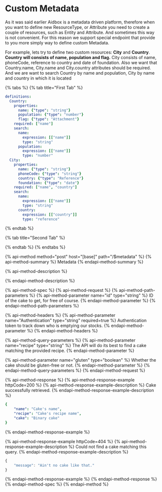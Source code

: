 # Custom Metadata

As it was said earlier Aidbox is a metadata driven platform, therefore when you want to define new ResourceType, or Attribute you need to create a couple of resources, such as Entity and Attribute. And  sometimes this way is not convenient. For this reason we support special endpoint that provide to you more simply way to define custom Metadata.

 For example, lets try to define two custom resources: **City** and **Country**. ****Country will consists of name, population and flag**.** City consists of name, phoneCode, reference to country and date of foundation. Also we want that Country.name, City.name and City.country attributes should be required. And we are want to search Country by name and population, City by name and country  in which it is located

{% tabs %}
{% tab title="First Tab" %}
```yaml
definitions:
  Country:
    properties:
      name: {"type": "string"}
      population: {"type": "number"}
      flag: {"type": "Attachment"}
    required: ["name"]
    search:
      name:
        expression: [["name"]]
        type: "string"
      population:
        expression: [["name"]]
        type: "number"
  City:
    properties:
      name: {"type": "string"}
      phoneCode: {"type": "string"}
      country: {"type": "Reference"}
      foundation: {"type": "date"}
    required: ["name", "country"]
    search:
      name:
        expression: [["name"]]
        type: "string"
      country:
        expression: [["country"]]
        type: "reference"
```
{% endtab %}

{% tab title="Second Tab" %}

{% endtab %}
{% endtabs %}

{% api-method method="post" host="\[base\]" path="/$metadata" %}
{% api-method-summary %}
Metadata
{% endapi-method-summary %}

{% api-method-description %}

{% endapi-method-description %}

{% api-method-spec %}
{% api-method-request %}
{% api-method-path-parameters %}
{% api-method-parameter name="id" type="string" %}
ID of the cake to get, for free of course.
{% endapi-method-parameter %}
{% endapi-method-path-parameters %}

{% api-method-headers %}
{% api-method-parameter name="Authentication" type="string" required=true %}
Authentication token to track down who is emptying our stocks.
{% endapi-method-parameter %}
{% endapi-method-headers %}

{% api-method-query-parameters %}
{% api-method-parameter name="recipe" type="string" %}
The API will do its best to find a cake matching the provided recipe.
{% endapi-method-parameter %}

{% api-method-parameter name="gluten" type="boolean" %}
Whether the cake should be gluten-free or not.
{% endapi-method-parameter %}
{% endapi-method-query-parameters %}
{% endapi-method-request %}

{% api-method-response %}
{% api-method-response-example httpCode=200 %}
{% api-method-response-example-description %}
Cake successfully retrieved.
{% endapi-method-response-example-description %}

```yaml
{
    "name": "Cake's name",
    "recipe": "Cake's recipe name",
    "cake": "Binary cake"
}
```
{% endapi-method-response-example %}

{% api-method-response-example httpCode=404 %}
{% api-method-response-example-description %}
Could not find a cake matching this query.
{% endapi-method-response-example-description %}

```javascript
{
    "message": "Ain't no cake like that."
}
```
{% endapi-method-response-example %}
{% endapi-method-response %}
{% endapi-method-spec %}
{% endapi-method %}



